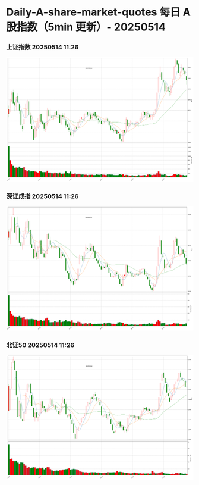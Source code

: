 
# Daily-A-share-market-quotes 每日 A 股指数（5min 更新）- 20250514

### 上证指数 20250514 11:26
![](./fig/2025/5/20250514-sh000001.png)

### 深证成指 20250514 11:26
![](./fig/2025/5/20250514-sz399001.png)

### 北证50 20250514 11:26
![](./fig/2025/5/20250514-bj899050.png)
